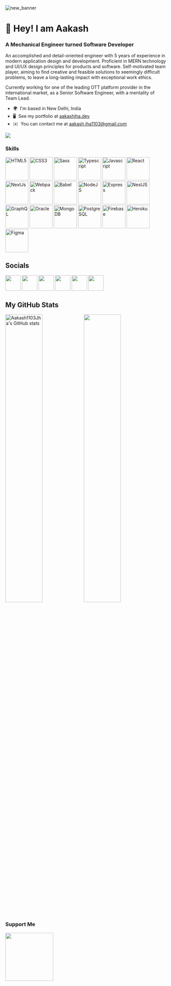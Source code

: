 ![new_banner](https://user-images.githubusercontent.com/52240895/165217870-b5b70846-0f76-41d4-b5ad-d844bce86121.png)

# 👋 Hey! I am Aakash

### A Mechanical Engineer turned Software Developer

An accomplished and detail-oriented engineer with 5 years of experience in modern application design and development. Proficient in MERN technology and UI/UX design principles for products and software. Self-motivated team player, aiming to find creative and feasible solutions to seemingly difficult problems, to leave a long-lasting impact with exceptional work ethics.

Currently working for one of the leading OTT platform provider in the international market, as a Senior Software Engineer, with a mentality of Team Lead. 

* 🌍  I'm based in New Delhi, India 
* 🖥️  See my portfolio at [aakashjha.dev](https://www.aakashjha.dev) 
* ✉️  You can contact me at [aakash.jha1103@gmail.com](mailto:aakash.jha1103@gmail.com)

<a href="https://www.twitter.com/Aakash1103Jha" target="_blank" rel="noreferrer"><img src="https://img.shields.io/twitter/follow/Aakash1103Jha?logo=twitter&style=for-the-badge&color=0891b2&labelColor=1c1917" /></a>
### Skills

<p align="left"><a href="https://developer.mozilla.org/en-US/docs/Glossary/HTML5" target="_blank" rel="noreferrer"><img src="https://raw.githubusercontent.com/danielcranney/readme-generator/main/public/icons/skills/html5-colored.svg" width="72" height="72" alt="HTML5" /></a> <a href="https://www.w3.org/TR/CSS/#css" target="_blank" rel="noreferrer"><img src="https://raw.githubusercontent.com/danielcranney/readme-generator/main/public/icons/skills/css3-colored.svg" width="72" height="72" alt="CSS3" /></a>  <a href="https://sass-lang.com/" target="_blank" rel="noreferrer"><img src="https://raw.githubusercontent.com/danielcranney/readme-generator/main/public/icons/skills/sass-colored.svg" width="72" height="72" alt="Sass" /></a> <a href="https://www.typescriptlang.org/" target="_blank" rel="noreferrer"><img src="https://raw.githubusercontent.com/danielcranney/readme-generator/main/public/icons/skills/typescript-colored.svg" width="72" height="72" alt="Typescript" /></a> <a href="https://developer.mozilla.org/en-US/docs/Web/JavaScript" target="_blank" rel="noreferrer"><img src="https://raw.githubusercontent.com/danielcranney/readme-generator/main/public/icons/skills/javascript-colored.svg" width="72" height="72" alt="Javascript" /></a>  <a href="https://reactjs.org/" target="_blank" rel="noreferrer"><img src="https://raw.githubusercontent.com/danielcranney/readme-generator/main/public/icons/skills/react-colored.svg" width="72" height="72" alt="React" /></a><a href="https://nextjs.org/docs" target="_blank" rel="noreferrer"><img src="https://raw.githubusercontent.com/danielcranney/readme-generator/main/public/icons/skills/nextjs-colored.svg" width="72" height="72" alt="NextJs" /></a> <a href="https://webpack.js.org/" target="_blank" rel="noreferrer"><img src="https://raw.githubusercontent.com/danielcranney/readme-generator/main/public/icons/skills/webpack-colored.svg" width="72" height="72" alt="Webpack" /></a> <a href="https://babeljs.io/" target="_blank" rel="noreferrer"><img src="https://raw.githubusercontent.com/danielcranney/readme-generator/main/public/icons/skills/babel-dark.svg" width="72" height="72" alt="Babel" /></a> <a href="https://nodejs.org/en/" target="_blank" rel="noreferrer"><img src="https://raw.githubusercontent.com/danielcranney/readme-generator/main/public/icons/skills/nodejs-colored.svg" width="72" height="72" alt="NodeJS" /></a> <a href="https://expressjs.com/" target="_blank" rel="noreferrer"><img src="https://raw.githubusercontent.com/danielcranney/readme-generator/main/public/icons/skills/express-dark.svg" width="72" height="72" alt="Express" /></a> <a href="https://nestjs.com/" target="_blank" rel="noreferrer"><img src="https://raw.githubusercontent.com/danielcranney/readme-generator/main/public/icons/skills/nestjs-colored.svg" width="72" height="72" alt="NestJS" /></a> <a href="https://graphql.org/" target="_blank" rel="noreferrer"><img src="https://raw.githubusercontent.com/danielcranney/readme-generator/main/public/icons/skills/graphql-colored.svg" width="72" height="72" alt="GraphQL" /></a> <a href="https://www.oracle.com/uk/index.html" target="_blank" rel="noreferrer"><img src="https://raw.githubusercontent.com/danielcranney/readme-generator/main/public/icons/skills/oracle-colored.svg" width="72" height="72" alt="Oracle" /></a> <a href="https://www.mongodb.com/" target="_blank" rel="noreferrer"><img src="https://raw.githubusercontent.com/danielcranney/readme-generator/main/public/icons/skills/mongodb-colored.svg" width="72" height="72" alt="MongoDB" /></a> <a href="https://www.postgresql.org/" target="_blank" rel="noreferrer"><img src="https://raw.githubusercontent.com/danielcranney/readme-generator/main/public/icons/skills/postgresql-colored.svg" width="72" height="72" alt="PostgreSQL" /></a> <a href="https://firebase.google.com/" target="_blank" rel="noreferrer"><img src="https://raw.githubusercontent.com/danielcranney/readme-generator/main/public/icons/skills/firebase-colored.svg" width="72" height="72" alt="Firebase" /></a> <a href="https://www.heroku.com/" target="_blank" rel="noreferrer"><img src="https://raw.githubusercontent.com/danielcranney/readme-generator/main/public/icons/skills/heroku-colored.svg" width="72" height="72" alt="Heroku" /></a> <a href="https://www.figma.com/" target="_blank" rel="noreferrer"><img src="https://raw.githubusercontent.com/danielcranney/readme-generator/main/public/icons/skills/figma-colored.svg" width="72" height="72" alt="Figma" /></a> </p>

## Socials  

<p align="left"> <a href="https://www.github.com/Aakash1103Jha" target="_blank" rel="noreferrer"><img src="https://raw.githubusercontent.com/danielcranney/readme-generator/main/public/icons/socials/github.svg" width="48" height="48" /></a> <a href="http://www.instagram.com/aakash1103jha" target="_blank" rel="noreferrer"><img src="https://raw.githubusercontent.com/danielcranney/readme-generator/main/public/icons/socials/instagram.svg" width="48" height="48" /></a> <a href="https://www.linkedin.com/in/aakash1103jha" target="_blank" rel="noreferrer"><img src="https://raw.githubusercontent.com/danielcranney/readme-generator/main/public/icons/socials/linkedin.svg" width="48" height="48" /></a> <a href="http://www.medium.com/@aakash.jha1103" target="_blank" rel="noreferrer"><img src="https://raw.githubusercontent.com/danielcranney/readme-generator/main/public/icons/socials/medium.svg" width="48" height="48" /></a> <a href="https://www.stackoverflow.com/users/18258744/aakash-jha" target="_blank" rel="noreferrer"><img src="https://raw.githubusercontent.com/danielcranney/readme-generator/main/public/icons/socials/stackoverflow.svg" width="48" height="48" /></a> <a href="https://www.twitter.com/Aakash1103Jha" target="_blank" rel="noreferrer"><img src="https://raw.githubusercontent.com/danielcranney/readme-generator/main/public/icons/socials/twitter.svg" width="48" height="48" /></a></p>

## My GitHub Stats

<a href="http://www.github.com/Aakash1103Jha"><img src="https://github-readme-stats.vercel.app/api?username=Aakash1103Jha&show_icons=true&hide=&count_private=true&title_color=0891b2&text_color=ffffff&icon_color=0891b2&bg_color=1c1917&hide_border=true&show_icons=true" width="48%" alt="Aakash1103Jha's GitHub stats" /></a> <a href="http://www.github.com/Aakash1103Jha"><img src="https://github-readme-streak-stats.herokuapp.com/?user=Aakash1103Jha&stroke=ffffff&background=1c1917&ring=0891b2&fire=0891b2&currStreakNum=ffffff&currStreakLabel=0891b2&sideNums=ffffff&sideLabels=ffffff&dates=ffffff&hide_border=true" width="48%"/></a>

### Support Me

<a href="https://www.buymeacoffee.com/aakashjha1103"><img src="https://cdn.buymeacoffee.com/buttons/v2/default-yellow.png" width="150" /></a>
